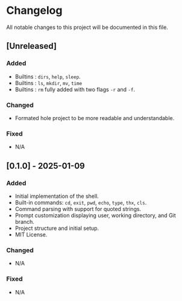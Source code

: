 # Changelog

All notable changes to this project will be documented in this file.

## [Unreleased]

### Added
- Builtins : `dirs`, `help`, `sleep`.
- Builtins : `ls`, `mkdir`, `mv`, `time`
- Builtins : `rm` fully added with two flags `-r` and `-f`.

### Changed
- Formated hole project to be more readable and understandable.

### Fixed
- N/A

## [0.1.0] - 2025-01-09

### Added
- Initial implementation of the shell.
- Built-in commands: `cd`, `exit`, `pwd`, `echo`, `type`, `thx`, `cls`.
- Command parsing with support for quoted strings.
- Prompt customization displaying user, working directory, and Git branch.
- Project structure and initial setup.
- MIT License.

### Changed
- N/A

### Fixed
- N/A
